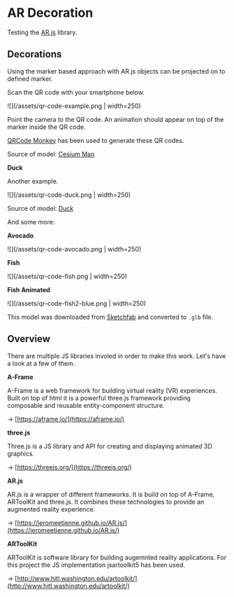 # AR Decoration

Testing the [AR.js](https://jeromeetienne.github.io/AR.js/) library.

## Decorations

Using the marker based approach with AR.js objects can be projected on to defined marker.

Scan the QR code with your smartphone below.

![](/assets/qr-code-example.png | width=250)

Point the camera to the QR code. An animation should appear on top of the marker inside the QR code.

[QRCode Monkey](https://www.qrcode-monkey.com/de) has been used to generate these QR codes.

Source of model: [Cesium Man](https://github.com/KhronosGroup/glTF-Sample-Models/tree/master/2.0/CesiumMan)

**Duck**

Another example.

![](/assets/qr-code-duck.png | width=250)

Source of model: [Duck](https://github.com/KhronosGroup/glTF-Sample-Models/tree/master/2.0/Duck)

And some more:

**Avocado**

![](/assets/qr-code-avocado.png | width=250)

**Fish**

![](/assets/qr-code-fish.png | width=250)

**Fish Animated**

![](/assets/qr-code-fish2-blue.png | width=250)

This model was downloaded from [Sketchfab](https://sketchfab.com/3d-models/fish-ae9089d355d244aebd9abee4da7d35af) and converted to `.glb` file.

## Overview

There are multiple JS libraries involed in order to make this work. Let's have a look at a few of them.

**A-Frame**

A-Frame is a web framework for building virtual reality (VR) experiences. Built on top of html it is a powerful three.js framework providing composable and reusable entity-component structure.

-> [https://aframe.io/](https://aframe.io/)

**three.js**

Three.js is a JS library and API for creating and displaying animated 3D graphics.

-> [https://threejs.org/](https://threejs.org/)

**AR.js**

AR.js is a wrapper of different frameworks. It is build on top of A-Frame, ARToolKit and three.js. It combines these technologies to provide an augmented reality experience.

-> [https://jeromeetienne.github.io/AR.js/](https://jeromeetienne.github.io/AR.js/)

**ARToolKit**

ARToolKit is software library for building augemnted reality applications. For this project the JS implementation jsartoolkit5 has been used.

-> [http://www.hitl.washington.edu/artoolkit/](http://www.hitl.washington.edu/artoolkit/)
